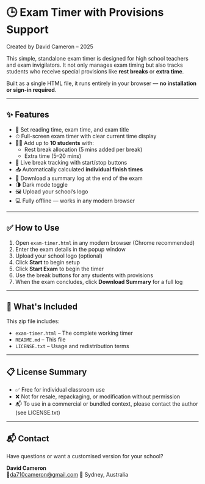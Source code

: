 # 🕒 Exam Timer with Provisions Support  
Created by David Cameron – 2025

This simple, standalone exam timer is designed for high school teachers and exam invigilators. It not only manages exam timing but also tracks students who receive special provisions like **rest breaks** or **extra time**.

Built as a single HTML file, it runs entirely in your browser — **no installation or sign-in required**.

---

## ✨ Features

- 📅 Set reading time, exam time, and exam title
- ⏱ Full-screen exam timer with clear current time display
- 👨‍🏫 Add up to **10 students** with:
  - Rest break allocation (5 mins added per break)
  - Extra time (5–20 mins)
- 🧾 Live break tracking with start/stop buttons
- 📥 Automatically calculated **individual finish times**
- 📝 Download a summary log at the end of the exam
- 🌗 Dark mode toggle
- 🖼 Upload your school’s logo
- 💻 Fully offline — works in any modern browser

---

## ✅ How to Use

1. Open `exam-timer.html` in any modern browser (Chrome recommended)
2. Enter the exam details in the popup window
3. Upload your school logo (optional)
4. Click **Start** to begin setup
5. Click **Start Exam** to begin the timer
6. Use the break buttons for any students with provisions
7. When the exam concludes, click **Download Summary** for a full log

---

## 🧩 What's Included

This zip file includes:

- `exam-timer.html` – The complete working timer
- `README.md` – This file
- `LICENSE.txt` – Usage and redistribution terms

---

## 📋 License Summary

- ✅ Free for individual classroom use
- ❌ Not for resale, repackaging, or modification without permission
- 📬 To use in a commercial or bundled context, please contact the author (see LICENSE.txt)

---

## 📬 Contact

Have questions or want a customised version for your school?

**David Cameron**  
📧da710cameron@gmail.com
📍 Sydney, Australia  
